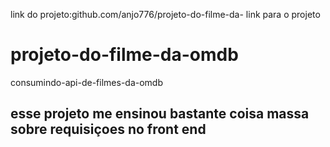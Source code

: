 link do projeto:github.com/anjo776/projeto-do-filme-da-
link para o projeto

 # projeto-do-filme-da-omdb
 consumindo-api-de-filmes-da-omdb
## esse projeto me ensinou bastante coisa massa sobre requisiçoes no front end
